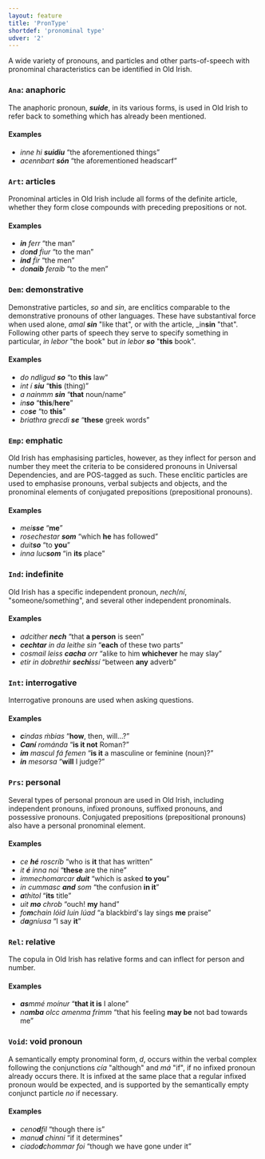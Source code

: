 ```yaml
---
layout: feature
title: 'PronType'
shortdef: 'pronominal type'
udver: '2'
---
```


A wide variety of pronouns, and particles and other parts-of-speech with pronominal characteristics can be identified in Old Irish.

### <a name="Ana">`Ana`</a>: anaphoric

The anaphoric pronoun, _<b>suide</b>_, in its various forms, is used in Old Irish to refer back to something which has already been mentioned.

#### Examples

* _inne hi <b>suidiu</b>_ “the aforementioned things”
* _acennbart <b>són</b>_ “the aforementioned headscarf”

### <a name="Art">`Art`</a>: articles

Pronominal articles in Old Irish include all forms of the definite article, whether they form close compounds with preceding prepositions or not.

#### Examples

* _<b>in</b> ferr_ “the man”
* _do<b>nd</b> ḟiur_ “to the man”
* _<b>ind</b> ḟir_ “the men”
* _do<b>naib</b> feraib_ “to the men”

### <a name="Dem">`Dem`</a>: demonstrative

Demonstrative particles, _so_ and _sin_, are enclitics comparable to the demonstrative pronouns of other languages. These have substantival force when used alone, _amal <b>sin</b>_ "like that", or with the article, _in<b>sin</b> "that". Following other parts of speech they serve to specify something in particular, _in lebor_ "the book" but _in lebor <b>so</b>_ "<b>this</b> book".

#### Examples

* _do ndligud <b>so</b>_ “to <b>this</b> law”
* _int í <b>siu</b>_ “<b>this</b> (thing)”
* _a nainmm <b>sin</b>_ “<b>that</b> noun/name”
* _in<b>so</b>_ “<b>this</b>/<b>here</b>”
* _co<b>se</b>_ “to <b>this</b>”
* _briathra grecdi <b>se</b>_ “<b>these</b> greek words”

### <a name="Emp">`Emp`</a>: emphatic

Old Irish has emphasising particles, however, as they inflect for person and number they meet the criteria to be considered pronouns in Universal Dependencies, and are POS-tagged as such. These enclitic particles are used to emphasise pronouns, verbal subjects and objects, and the pronominal elements of conjugated prepositions (prepositional pronouns).

#### Examples

* _mei<b>sse</b>_ “<b>me</b>”
* _rosechestar <b>som</b>_ “which <b>he</b> has followed”
* _duit<b>so</b>_ “to <b>you</b>”
* _inna luc<b>som</b>_ “in <b>its</b> place”

### <a name="Ind">`Ind`</a>: indefinite

Old Irish has a specific independent pronoun, _nech_/_ní_, "someone/something", and several other independent pronominals.

#### Examples

* _adcither <b>nech</b>_ “that <b>a person</b> is seen”
* _<b>cechtar</b> in da leithe sin_ “<b>each</b> of these two parts”
* _cosmail leiss <b>cacha</b> orr_ “alike to him <b>whichever</b> he may slay”
* _etir in dobrethir <b>sechi</b>ssí_ “between <b>any</b> adverb”

### <a name="Int">`Int`</a>: interrogative

Interrogative pronouns are used when asking questions.

#### Examples

* _<b>c</b>indas ṁbias_ “<b>how</b>, then, will...?”
* _<b>Caní</b> románda_ “<b>is it not</b> Roman?”
* _<b>im</b> mascul fá femen_ “<b>is it</b> a masculine or feminine (noun)?”
* _<b>in</b> mesorsa_ “<b>will</b> I judge?”

### <a name="Prs">`Prs`</a>: personal

Several types of personal pronoun are used in Old Irish, including independent pronouns, infixed pronouns, suffixed pronouns, and possessive pronouns. Conjugated prepositions (prepositional pronouns) also have a personal pronominal element.

#### Examples

* _ce <b>hé</b> roscríb_ “who is <b>it</b> that has written”
* _it <b>é</b> inna noi_ “<b>these</b> are the nine”
* _immechomarcar <b>duit</b>_ “which is asked <b>to you</b>”
* _in cummasc <b>and</b> som_ “the confusion <b>in it</b>”
* _<b>a</b>thitol_ “<b>its</b> title”
* _uit <b>mo</b> chrob_ “ouch! <b>my</b> hand”
* _fo<b>m</b>chain lóid luin lúad_ “a blackbird's lay sings <b>me</b> praise”
* _d<b>a</b>gníusa_ “I say <b>it</b>”

### <a name="Rel">`Rel`</a>: relative

The copula in Old Irish has relative forms and can inflect for person and number.

#### Examples

* _<b>as</b>mmé moínur_ “<b>that it is</b> I alone”
* _na<b>mba</b> olcc amenma frimm_ “that his feeling <b>may be</b> not bad towards me”

### <a name="Void">`Void`</a>: void pronoun

A semantically empty pronominal form, _d_, occurs within the verbal complex following the conjunctions _cía_ "although" and _má_ "if", if no infixed pronoun already occurs there. It is infixed at the same place that a regular infixed pronoun would be expected, and is supported by the semantically empty conjunct particle _no_ if necessary.

#### Examples

* _ceno<b>d</b>fil_ “though there is”
* _manu<b>d</b> chinni_ “if it determines”
* _ciado<b>d</b>chommar foi_ “though we have gone under it”

